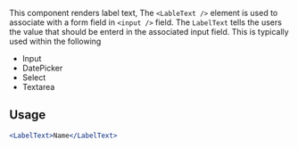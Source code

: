 This component renders label text, The `<LableText />` element is used to associate with a form field in `<input />` field. The `LabelText` tells the users the value that should be enterd in the associated input field. This is typically used within the following

- Input
- DatePicker
- Select
- Textarea

## Usage

```jsx
<LabelText>Name</LabelText>
```
